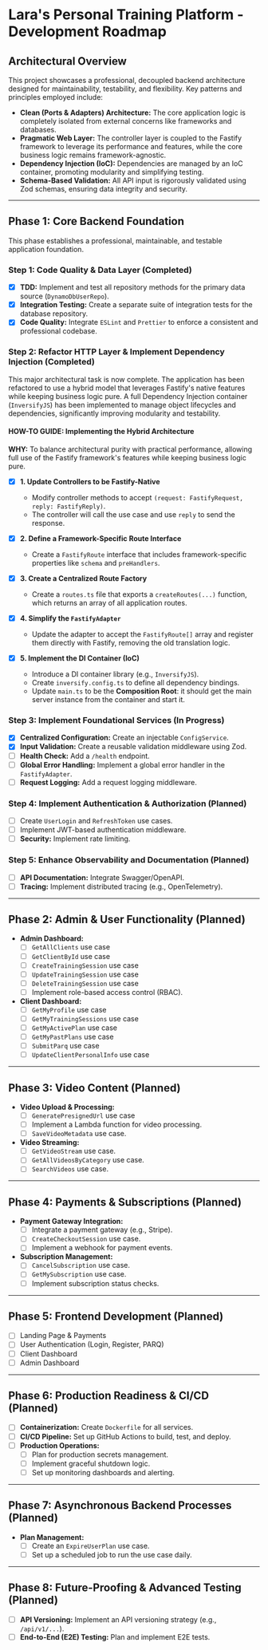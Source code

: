 # Lara's Personal Training Platform - Development Roadmap

## Architectural Overview

This project showcases a professional, decoupled backend architecture designed for maintainability, testability, and flexibility. Key patterns and principles employed include:

- **Clean (Ports & Adapters) Architecture:** The core application logic is completely isolated from external concerns like frameworks and databases.
- **Pragmatic Web Layer:** The controller layer is coupled to the Fastify framework to leverage its performance and features, while the core business logic remains framework-agnostic.
- **Dependency Injection (IoC):** Dependencies are managed by an IoC container, promoting modularity and simplifying testing.
- **Schema-Based Validation:** All API input is rigorously validated using Zod schemas, ensuring data integrity and security.

---

## Phase 1: Core Backend Foundation

This phase establishes a professional, maintainable, and testable application foundation.

### Step 1: Code Quality & Data Layer (Completed)

- [x] **TDD:** Implement and test all repository methods for the primary data source (`DynamoDbUserRepo`).
- [x] **Integration Testing:** Create a separate suite of integration tests for the database repository.
- [x] **Code Quality:** Integrate `ESLint` and `Prettier` to enforce a consistent and professional codebase.

### Step 2: Refactor HTTP Layer & Implement Dependency Injection (Completed)

This major architectural task is now complete. The application has been refactored to use a hybrid model that leverages Fastify's native features while keeping business logic pure. A full Dependency Injection container (`InversifyJS`) has been implemented to manage object lifecycles and dependencies, significantly improving modularity and testability.

#### HOW-TO GUIDE: Implementing the Hybrid Architecture

**WHY:** To balance architectural purity with practical performance, allowing full use of the Fastify framework's features while keeping business logic pure.

- [x] **1. Update Controllers to be Fastify-Native**
    - Modify controller methods to accept `(request: FastifyRequest, reply: FastifyReply)`.
    - The controller will call the use case and use `reply` to send the response.

- [x] **2. Define a Framework-Specific Route Interface**
    - Create a `FastifyRoute` interface that includes framework-specific properties like `schema` and `preHandlers`.

- [x] **3. Create a Centralized Route Factory**
    - Create a `routes.ts` file that exports a `createRoutes(...)` function, which returns an array of all application routes.

- [x] **4. Simplify the `FastifyAdapter`**
    - Update the adapter to accept the `FastifyRoute[]` array and register them directly with Fastify, removing the old translation logic.

- [x] **5. Implement the DI Container (IoC)**
    - Introduce a DI container library (e.g., `InversifyJS`).
    - Create `inversify.config.ts` to define all dependency bindings.
    - Update `main.ts` to be the **Composition Root**: it should get the main server instance from the container and start it.

### Step 3: Implement Foundational Services (In Progress)

- [x] **Centralized Configuration:** Create an injectable `ConfigService`.
- [x] **Input Validation:** Create a reusable validation middleware using Zod.
- [ ] **Health Check:** Add a `/health` endpoint.
- [ ] **Global Error Handling:** Implement a global error handler in the `FastifyAdapter`.
- [ ] **Request Logging:** Add a request logging middleware.

### Step 4: Implement Authentication & Authorization (Planned)

- [ ] Create `UserLogin` and `RefreshToken` use cases.
- [ ] Implement JWT-based authentication middleware.
- [ ] **Security:** Implement rate limiting.

### Step 5: Enhance Observability and Documentation (Planned)

- [ ] **API Documentation:** Integrate Swagger/OpenAPI.
- [ ] **Tracing:** Implement distributed tracing (e.g., OpenTelemetry).

---

## Phase 2: Admin & User Functionality (Planned)

- **Admin Dashboard:**
    - [ ] `GetAllClients` use case
    - [ ] `GetClientById` use case
    - [ ] `CreateTrainingSession` use case
    - [ ] `UpdateTrainingSession` use case
    - [ ] `DeleteTrainingSession` use case
    - [ ] Implement role-based access control (RBAC).
- **Client Dashboard:**
    - [ ] `GetMyProfile` use case
    - [ ] `GetMyTrainingSessions` use case
    - [ ] `GetMyActivePlan` use case
    - [ ] `GetMyPastPlans` use case
    - [ ] `SubmitParq` use case
    - [ ] `UpdateClientPersonalInfo` use case

---

## Phase 3: Video Content (Planned)

- **Video Upload & Processing:**
    - [ ] `GeneratePresignedUrl` use case
    - [ ] Implement a Lambda function for video processing.
    - [ ] `SaveVideoMetadata` use case.
- **Video Streaming:**
    - [ ] `GetVideoStream` use case.
    - [ ] `GetAllVideosByCategory` use case.
    - [ ] `SearchVideos` use case.

---

## Phase 4: Payments & Subscriptions (Planned)

- **Payment Gateway Integration:**
    - [ ] Integrate a payment gateway (e.g., Stripe).
    - [ ] `CreateCheckoutSession` use case.
    - [ ] Implement a webhook for payment events.
- **Subscription Management:**
    - [ ] `CancelSubscription` use case.
    - [ ] `GetMySubscription` use case.
    - [ ] Implement subscription status checks.

---

## Phase 5: Frontend Development (Planned)

- [ ] Landing Page & Payments
- [ ] User Authentication (Login, Register, PARQ)
- [ ] Client Dashboard
- [ ] Admin Dashboard

---

## Phase 6: Production Readiness & CI/CD (Planned)

- [ ] **Containerization:** Create `Dockerfile` for all services.
- [ ] **CI/CD Pipeline:** Set up GitHub Actions to build, test, and deploy.
- [ ] **Production Operations:**
    - [ ] Plan for production secrets management.
    - [ ] Implement graceful shutdown logic.
    - [ ] Set up monitoring dashboards and alerting.

---

## Phase 7: Asynchronous Backend Processes (Planned)

- **Plan Management:**
    - [ ] Create an `ExpireUserPlan` use case.
    - [ ] Set up a scheduled job to run the use case daily.

---

## Phase 8: Future-Proofing & Advanced Testing (Planned)

- [ ] **API Versioning:** Implement an API versioning strategy (e.g., `/api/v1/...`).
- [ ] **End-to-End (E2E) Testing:** Plan and implement E2E tests.
